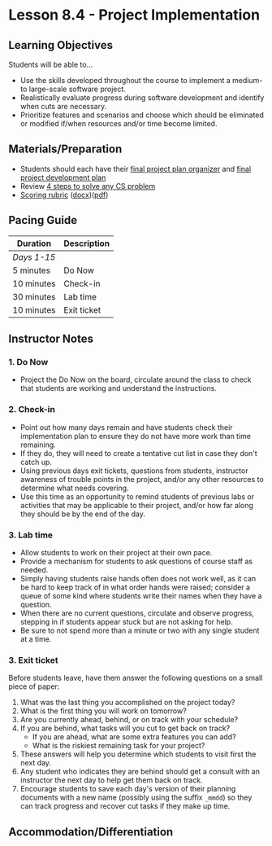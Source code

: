 # Lesson 8.4 - Project Implementation

## Learning Objectives

Students will be able to...

* Use the skills developed throughout the course to implement a medium- to large-scale software project.
* Realistically evaluate progress during software development and identify when cuts are necessary.
* Prioritize features and scenarios and choose which should be eliminated or modified if/when resources and/or time become limited.

## Materials/Preparation

* Students should each have their [final project plan organizer][] and [final project development plan][]
* Review [4 steps to solve any CS problem][]
* [Scoring rubric](../rubric.md) ([docx](../rubric.docx))([pdf](../rubric.pdf))
  
## Pacing Guide

| Duration      | Description                                   |
| ------------- | --------------------------------------------- |
| _Days 1-15_   |                                               |
| 5 minutes     | Do Now |
| 10 minutes    | Check-in                                      |
| 30 minutes    | Lab time                                      |
| 10 minutes    | Exit ticket                                   |

## Instructor Notes

### 1. Do Now

* Project the Do Now on the board, circulate around the class to check that students are working and understand the instructions.

### 2. Check-in

* Point out how many days remain and have students check their implementation plan to ensure they do not have more work than time remaining.
* If they do, they will need to create a tentative cut list in case they don't catch up.
* Using previous days exit tickets, questions from students, instructor awareness of trouble points in the project, and/or any other resources to determine what needs covering.
* Use this time as an opportunity to remind students of previous labs or activities that may be applicable to their project, and/or how far along they should be by the end of the day.

### 3. Lab time

* Allow students to work on their project at their own pace.
* Provide a mechanism for students to ask questions of course staff as needed.
* Simply having students raise hands often does not work well, as it can be hard to keep track of in what order hands were raised; consider a queue of some kind where students write their names when they have a question.
* When there are no current questions, circulate and observe progress, stepping in if students appear stuck but are not asking for help.
* Be sure to not spend more than a minute or two with any single student at a time.

### 3.  Exit ticket

Before students leave, have them answer the following questions on a small piece of paper:

1. What was the last thing you accomplished on the project today?
2. What is the first thing you will work on tomorrow?
3. Are you currently ahead, behind, or on track with your schedule?
4. If you are behind, what tasks will you cut to get back on track?  
    * If you are ahead, what are some extra features you can add?
    * What is the riskiest remaining task for your project?
5. These answers will help you determine which students to visit first the next day.
6. Any student who indicates they are behind should get a consult with an instructor the next day to help get them back on track.
7. Encourage students to save each day's version of their planning documents with a new name (possibly using the suffix `_mmdd`) so they can track progress and recover cut tasks if they make up time.

## Accommodation/Differentiation

[final project plan organizer]: https://github.com/TEALSK12/2nd-semester-introduction-to-computer-science/raw/master/units/8_unit/final_project_plan_organizer.docx

[final project development plan]: https://github.com/TEALSK12/2nd-semester-introduction-to-computer-science/raw/master/units/8_unit/final_project_development_plan.docx

[4 Steps to Solve Any CS Problem]:https://github.com/TEALSK12/2nd-semester-introduction-to-computer-science/raw/master/units/4%20Steps%20to%20Solve%20Any%20CS%20Problem.pdf
